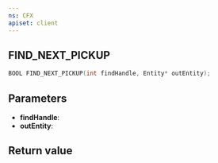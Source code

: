 ```yaml
---
ns: CFX
apiset: client
---
```

## FIND_NEXT_PICKUP

```c
BOOL FIND_NEXT_PICKUP(int findHandle, Entity* outEntity);
```


## Parameters
* **findHandle**: 
* **outEntity**: 

## Return value
